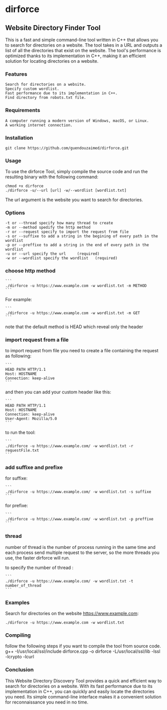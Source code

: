 # **dirforce**
## Website Directory Finder Tool

This is a fast and simple command-line tool written in C++ that allows you to search for directories on a website. The tool takes in a URL and outputs a list of all the directories that exist on the website. The tool's performance is optimized thanks to its implementation in C++, making it an efficient solution for locating directories on a website.
### Features

    Search for directories on a website.
    Specify custom wordlist.
    Fast performance due to its implementation in C++.
    Find directory from robots.txt file.

### Requirements

    A computer running a modern version of Windows, macOS, or Linux.
    A working internet connection.
    
### Installation

    git clone https://github.com/guendouzaimed/dirforce.git

### Usage

To use the dirforce Tool, simply compile the source code and run the resulting binary with the following command:
    
    chmod +x dirforce
    ./dirforce -u/--url [url] -w/--wordlist [wordlist.txt]

The url argument is the website you want to search for directories.
### Options

    -t or --thread specify how many thread to create
    -m or --method spedify the http method
    -r or --request specify to import the request from file
    -s or --suffixe to add a string in the begining of every path in the wordlist
    -p or --preffixe to add a string in the end of every path in the wordlist
    -u or --url specify the url     (required)
    -w or --wordlist specify the wordlist   (required)
### choose http method
    ```
    ./dirforce -u https://www.example.com -w wordlist.txt -m METHOD
    ```
For example:

    ```
    ./dirforce -u https://www.example.com -w wordlist.txt -m GET
    ```
note that the default method is HEAD which reveal only the header

### import request from a file
to import request from file you need to create a file containing the request as following:

    ```
    HEAD PATH HTTP/1.1
    Host: HOSTNAME
    Connection: keep-alive
    ```
    
and then you can add your custom header like this:

    ```
    HEAD PATH HTTP/1.1
    Host: HOSTNAME
    Connection: keep-alive
    User-Agent: Mozilla/5.0
    ```
    
to run the tool:

    ```
    ./dirforce -u https://www.example.com/ -w wordlist.txt -r requestFile.txt
    ```
    
### add suffixe and prefixe
for suffixe:

    ```
    ./dirforce -u https://www.example.com/ -w wordlist.txt -s suffixe
    ```
    
for prefixe:

    ```
    ./dirforce -u https://www.example.com/ -w wordlist.txt -p preffixe
    ```
    
### thread
number of thread is the number of process running in the same time and each process send multiple request to the server, so the more threads you use, the faster dirforce will run.

to specify the number of thread :

    ```
    ./dirforce -u https://www.example.com/ -w wordlist.txt -t number_of_thread
    ```

### Examples

Search for directories on the website https://www.example.com:

    ./dirforce -u https://www.example.com -w wordlist.txt

### Compiling

follow the following steps if you want to compile the tool from source code.
    g++ -I/usr/local/ssl/include dirforce.cpp -o dirforce -L/usr/local/ssl/lib -lssl -lcrypto -lcurl

### Conclusion

This Website Directory Discovery Tool provides a quick and efficient way to search for directories on a website. With its fast performance due to its implementation in C++, you can quickly and easily locate the directories you need. Its simple command-line interface makes it a convenient solution for reconnaissance you need in no time.
